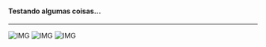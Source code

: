 <h4> Testando algumas coisas... </h4>
<hr>

![IMG](https://github.com/Tarmiel/PJ_web/blob/master/WordPress/Teste_1/aleatorio1.png)
![IMG](https://github.com/Tarmiel/PJ_web/blob/master/WordPress/Teste_1/aleatorio2.png)
![IMG](https://github.com/Tarmiel/PJ_web/blob/master/WordPress/Teste_1/aleatorio3.png)
